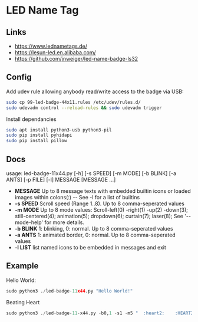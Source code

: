 # LED Name Tag

## Links

- <https://www.lednametags.de/>
- <https://lesun-led.en.alibaba.com/>
- <https://github.com/jnweiger/led-name-badge-ls32>

## Config

Add udev rule allowing anybody read/write access to the badge via USB:

``` sh
sudo cp 99-led-badge-44x11.rules /etc/udev/rules.d/
sudo udevadm control --reload-rules && sudo udevadm trigger
```

Install dependancies

``` sh
sudo apt install python3-usb python3-pil
sudo pip install pyhidapi
sudo pip install pillow
```

## Docs

usage: led-badge-11x44.py [-h] [-s SPEED] [-m MODE] [-b BLINK] [-a ANTS] [-p FILE] [-l] MESSAGE [MESSAGE ...]

- **MESSAGE** Up to 8 message texts with embedded builtin icons or loaded images within colons(:) -- See -l for a list of builtins
- **-s SPEED** Scroll speed (Range 1..8). Up to 8 comma-seperated values
- **-m MODE** Up to 8 mode values: Scroll-left(0) -right(1) -up(2) -down(3); still-centered(4); animation(5); dropdown(6); curtain(7); laser(8); See '--mode-help' for  more details.
- **-b BLINK** 1: blinking, 0: normal. Up to 8 comma-seperated values
- **-a ANTS** 1: animated border, 0: normal. Up to 8 comma-seperated values
- **-l LIST** list named icons to be embedded in messages and exit

## Example

Hello World:

``` py
sudo python3 ./led-badge-11x44.py "Hello World!"
```

Beating Heart

``` py
sudo python3 ./led-badge-11-x44.py -b0,1 -s1 -m5 "  :heart2:    :HEART2:" "  :HEART2:"
```
